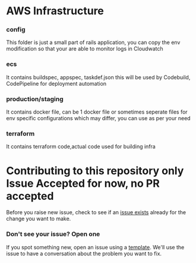 # AWS Infrastructure

### config

This folder is just a small part of rails application, you can copy the env modification so that your are able to monitor logs in Cloudwatch

### ecs

It contains buildspec, appspec, taskdef.json this will be used by Codebuild, CodePipeline for deployment automation

### production/staging

It contains docker file, can be 1 docker file or sometimes seperate files for env specific configurations which may differ, you can use as per your need

### terraform

It contains terraform code,actual code used for building infra

# Contributing to this repository only Issue Accepted for now, no PR accepted

Before you raise new issue, check to see if an [issue exists](https://github.com/Iruuza/aws-infra/issues) already for the change you want to make.

### Don't see your issue? Open one

If you spot something new, open an issue using a [template](https://github.com/Iruuza/aws-infra/issues/new/choose). We'll use the issue to have a conversation about the problem you want to fix.

